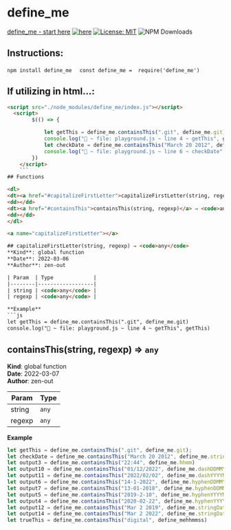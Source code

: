 # define_me
[define_me - start here](https://zen-out.github.io/packages/define_me)
[![here](https://github.com/zen-out/zen-out.github.io/blob/master/assets/images/define_me.png)](https://github.com/zen-out/zen-out.github.io/blob/master/assets/images/define_me.png)
[![License: MIT](https://img.shields.io/badge/License-MIT-yellow.svg)](https://opensource.org/licenses/MIT)
![NPM Downloads](https://img.shields.io/npm/dw/define_me)
## Instructions: 
```npm install define_me ``` 
 ``` const define_me =  require('define_me')```

## If utilizing in html...: 
```html
<script src="./node_modules/define_me/index.js"></script> 
  <script>
        $(() => {

            let getThis = define_me.containsThis(".git", define_me.git);
            console.log("🚀 ~ file: playground.js ~ line 4 ~ getThis", getThis)
            let checkDate = define_me.containsThis("March 20 2012", define_me.stringDate)
            console.log("🚀 ~ file: playground.js ~ line 6 ~ checkDate", checkDate)
        })
    </script>
    ``` 
## Functions

<dl>
<dt><a href="#capitalizeFirstLetter">capitalizeFirstLetter(string, regexp)</a> ⇒ <code>any</code></dt>
<dd></dd>
<dt><a href="#containsThis">containsThis(string, regexp)</a> ⇒ <code>any</code></dt>
<dd></dd>
</dl>

<a name="capitalizeFirstLetter"></a>

## capitalizeFirstLetter(string, regexp) ⇒ <code>any</code>
**Kind**: global function  
**Date**: 2022-03-06  
**Author**: zen-out  

| Param  | Type             |
|--------|------------------|
| string | <code>any</code> |
| regexp | <code>any</code> |

**Example**  
```js
let getThis = define_me.containsThis(".git", define_me.git)
console.log("🚀 ~ file: playground.js ~ line 4 ~ getThis", getThis)
```
<a name="containsThis"></a>

## containsThis(string, regexp) ⇒ <code>any</code>
**Kind**: global function  
**Date**: 2022-03-07  
**Author**: zen-out  

| Param  | Type             |
|--------|------------------|
| string | <code>any</code> |
| regexp | <code>any</code> |

**Example**  
```js
let getThis = define_me.containsThis(".git", define_me.git);
let checkDate = define_me.containsThis("March 20 2012", define_me.stringDate)
let output3 = define_me.containsThis("22:44", define_me.hhmm)
let output10 = define_me.containsThis("01/12/2022", define_me.dashDDMMYYYY)
let output11 = define_me.containsThis("2022/02/02", define_me.dashYYYYMMDD)
let output6 = define_me.containsThis("14-1-2022", define_me.hyphenDDMMYYYY)
let output7 = define_me.containsThis("13-01-2018", define_me.hyphenDDMMYYYY)
let output5 = define_me.containsThis("2019-2-10", define_me.hyphenYYYYMMDD)
let output4 = define_me.containsThis("2020-02-22", define_me.hyphenYYYYMMDD)
let output12 = define_me.containsThis("Mar 2 2019", define_me.stringDate)
let output14 = define_me.containsThis("Mar 2 2022", define_me.stringDate)
let trueThis = define_me.containsThis("digital", define_mehhmmss)
```